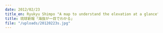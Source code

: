 ```yaml
---
date: 2012/02/23
title_en: Ryukyu Shimpo "A map to understand the elevation at a glance"
title: 琉球新報「海抜が一目でわかる」
file: "/uploads/20120223s.jpg"
---
```

